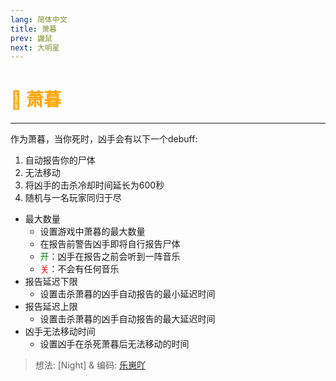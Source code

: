 ```yaml
---
lang: 简体中文
title: 萧暮
prev: 鼹鼠
next: 大明星
---
```


# <font color="#ffa500">🎲 <b>萧暮</b></font> <Badge text="Basic" type="tip" vertical="middle"/>

***

作为萧暮，当你死时，凶手会有以下一个debuff:<br>

1. 自动报告你的尸体
2. 无法移动
3. 将凶手的击杀冷却时间延长为600秒
4. 随机与一名玩家同归于尽

- 最大数量
  - 设置游戏中萧暮的最大数量
  - 在报告前警告凶手即将自行报告尸体
  - <font color=green>开</font>：凶手在报告之前会听到一阵音乐
  - <font color=red>关</font>：不会有任何音乐
- 报告延迟下限
  - 设置击杀萧暮的凶手自动报告的最小延迟时间
- 报告延迟上限
  - 设置击杀萧暮的凶手自动报告的最大延迟时间
- 凶手无法移动时间
  - 设置凶手在杀死萧暮后无法移动的时间

> 想法: [Night] & 编码: [乐崽吖](https://github.com/LezaiYa)
